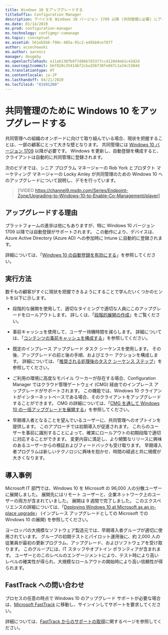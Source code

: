 ```yaml
---
title: Windows 10 をアップグレードする
titleSuffix: Configuration Manager
description: デバイスを Windows 10 バージョン 1709 以降 (共同管理に必要) にアップグレードする
ms.date: 01/14/2019
ms.prod: configuration-manager
ms.technology: configmgr-comanage
ms.topic: conceptual
ms.assetid: 561eb5b6-f90c-485a-91c2-e45bb0ce7877
author: aczechowski
ms.author: aaroncz
manager: dougeby
ms.openlocfilehash: e11a6130fb9f7d86b7d3377cc4120d4e61c43d2d
ms.sourcegitcommit: bbf820c35414bf2cba356f30fe047c1a34c5384d
ms.translationtype: HT
ms.contentlocale: ja-JP
ms.lasthandoff: 04/21/2020
ms.locfileid: "81691200"
---
```

# <a name="upgrade-windows-10-for-co-management"></a>共同管理のために Windows 10 をアップグレードする

共同管理への組織のオンボードに向けて取り組んでいる場合、現状を把握することは、一部の顧客にとって大きな壁となります。 共同管理には [Windows 10 バージョン 1709](https://docs.microsoft.com/windows/whats-new/whats-new-windows-10-version-1709) 以降が必要です。 Windows を更新し、自動登録を構成すると、クライアントは自動的に共同管理に登録されます。

次のビデオでは、シニア プログラム マネージャーの Rob York とプロダクト マーケティング マネージャーの Locky Ainley が共同管理のための Windows 10 へのアップグレードについて説明し、デモを行っています。

> [!VIDEO https://channel9.msdn.com/Series/Endpoint-Zone/Upgrading-to-Windows-10-to-Enable-Co-Management/player]



## <a name="why-upgrade"></a>アップグレードする理由

プラットフォームの進歩は他にもありますが、特に Windows 10 バージョン 1709 以降では自動登録がサポートされます。 この動作により、デバイスは、Azure Active Directory (Azure AD) への参加時に Intune に自動的に登録されます。 

詳細については、「[Windows 10 の自動登録を有効にする](https://docs.microsoft.com/intune/windows-enroll#enable-windows-10-automatic-enrollment)」を参照してください。


## <a name="how-to-do-it"></a>実行方法

数千もの顧客がすぐに現状を把握できるようにすることで学んだいくつかのヒントを以下に示します。

- 段階的な展開を使用して、適切なタイミングで適切な人員にこのアップグレードをロールアウトします。 詳しくは、「[段階的展開の作成](../osd/deploy-use/create-phased-deployment-for-task-sequence.md)」をご覧ください。  

- 事前キャッシュを使用して、ユーザー待機時間を減らします。 詳細については、「[コンテンツの事前キャッシュを構成する](../osd/deploy-use/configure-precache-content.md)」を参照してください。  

- 既定のインプレース アップグレード タスク シーケンスを使用します。 その後、アップグレードの前と後の手順、およびエラー アクションを構成します。 詳細については、「[推奨される処理後のタスク シーケンス ステップ](../osd/deploy-use/create-a-task-sequence-to-upgrade-an-operating-system.md#recommended-task-sequence-steps-for-post-processing)」を参照してください。  

- ご利用の環境に高度なモバイル ワーカーが存在する場合、Configuration Manager ではクラウド管理ゲートウェイ (CMG) 経由でのインプレース アップグレードがサポートされます。 この機能では、Windows 10 クライアントがインターネットベースである場合、そのクライアントをアップグレードすることができます。 CMG の詳細については、「[CMG を通して Windows 10 の一括アップグレードを展開する](../osd/deploy-use/deploy-a-task-sequence.md#deploy-windows-10-in-place-upgrade-via-cmg)」を参照してください。  

- 早期導入者となることを望んでいるユーザーに、共同管理へのオプトインを提供します。 このアプローチでは初期導入が促進されます。 これらのユーザーを事前に識別することによって、確実にロールアウトの初期段階で適切に対応することができます。 変更内容に満足し、より頻繁なリリースに興味のあるユーザーからの検証およびフィードバックも受け取ります。 早期導入者プログラムは新しいテクノロジに興味を抱かせ、時間の経過と共に規模が大きくなります。  


## <a name="case-studies"></a>導入事例

Microsoft IT 部門では、Windows 10 を Microsoft の 96,000 人の分散ユーザーに展開しました。 展開先にはリモート ユーザーと、企業ネットワーク上のユーザーの両方が含まれていました。 展開は 9 週間で完了しました。 このエクスペリエンスの詳細については、「[Deploying Windows 10 at Microsoft as an in-place upgrade](https://www.microsoft.com/itshowcase/deploying-windows-10-at-microsoft-as-an-in-place-upgrade)」 (インプレース アップグレードとしての Microsoft での Windows 10 の展開) を参照してください。  

ヨーロッパの大規模なソフトウェア製造元では、早期導入者グループが適切に使用されています。 グループの初期テストとパイロット運用後に、約 2,000 人の従業員が最初の更新プログラム、アップグレード、およびソフトウェアを受け取ります。 このグループには、IT スタッフやオプトイン ボランティアが含まれます。 ユーザーとのこのレベルのエンゲージメントにより、テスト時により高いレベルの確実性が得られ、大規模なロールアウトの開始時により高い信頼性が得られます。



## <a name="contact-fasttrack"></a>FastTrack への問い合わせ

プロセスの任意の時点で Windows 10 のアップグレード サポートが必要な場合は、[Microsoft FastTrack](https://Microsoft.com/FastTrack/) に移動し、サインインしてサポートを要求してください。 

詳細については、[FastTrack からのサポートの取得](quickstart-fasttrack.md)に関するページを参照してください。 

